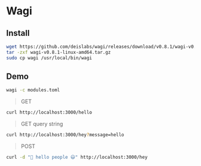 # Wagi

## Install

```bash
wget https://github.com/deislabs/wagi/releases/download/v0.8.1/wagi-v0.8.1-linux-amd64.tar.gz
tar -zxf wagi-v0.8.1-linux-amd64.tar.gz 
sudo cp wagi /usr/local/bin/wagi
```

## Demo

```bash
wagi -c modules.toml 
```

> GET
```bash
curl http://localhost:3000/hello
```

> GET query string
```bash
curl http://localhost:3000/hey?message=hello
```

> POST
```bash
curl -d "👋 hello people 😃" http://localhost:3000/hey 
```